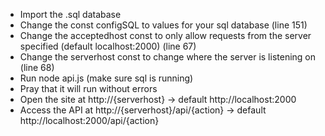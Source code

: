 * Import the .sql database
* Change the const configSQL to values for your sql database (line 151)
* Change the acceptedhost const to only allow requests from the server specified (default localhost:2000) (line 67)
* Change the serverhost const to change where the server is listening on (line 68)
* Run node api.js (make sure sql is running)
* Pray that it will run without errors
* Open the site at http://{serverhost} -> default http://localhost:2000
* Access the API at http://{serverhost}/api/{action} -> default http://localhost:2000/api/{action}